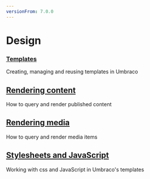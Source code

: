```yaml
---
versionFrom: 7.0.0
---
```


# Design

### [Templates](Templates/)
Creating, managing and reusing templates in Umbraco

## [Rendering content](Rendering-Content/)
How to query and render published content

## [Rendering media](Rendering-Media/)
How to query and render media items

## [Stylesheets and JavaScript](Stylesheets-JavaScript/)
Working with css and JavaScript in Umbraco's templates
